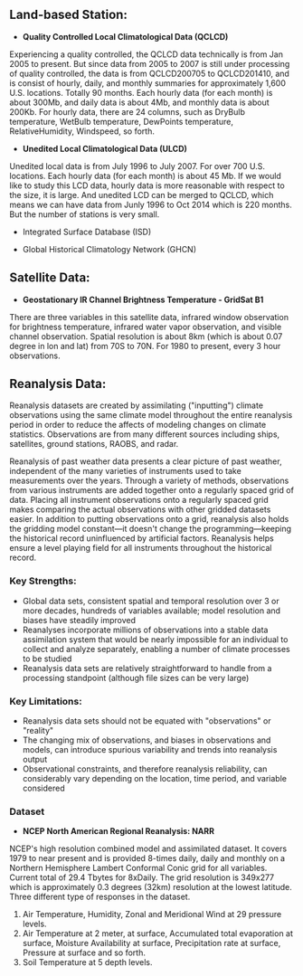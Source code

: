 ## Land-based Station: ##
* **Quality Controlled Local Climatological Data (QCLCD)**

Experiencing a quality controlled, the QCLCD data technically is from Jan 2005 to present. But 
since data from 2005 to 2007 is still under processing of quality controlled, the data is from
QCLCD200705 to QCLCD201410, and is consist of hourly, daily, and monthly summaries for 
approximately 1,600 U.S. locations. Totally 90 months. Each hourly data (for each month) is about
300Mb, and daily data is about 4Mb, and monthly data is about 200Kb. For hourly data, there are 
24 columns, such as DryBulb temperature, WetBulb temperature, DewPoints temperature, RelativeHumidity, 
Windspeed, so forth.

*  **Unedited Local Climatological Data (ULCD)**

Unedited local data is from July 1996 to July 2007. For over 700 U.S. locations. Each hourly data
(for each month) is about 45 Mb. If we would like to study this LCD data, hourly data is more
reasonable with respect to the size, it is large. And unedited LCD can be merged to QCLCD, which
means we can have data from Junly 1996 to Oct 2014 which is 220 months. But the number of stations
is very small.

*  Integrated Surface Database (ISD)

*  Global Historical Climatology Network (GHCN) 


## Satellite Data: ##

*  **Geostationary IR Channel Brightness Temperature - GridSat B1**
 
There are three variables in this satellite data, infrared window observation for brightness temperature, 
infrared water vapor observation, and visible channel observation. Spatial resolution is about 8km 
(which is about 0.07 degree in lon and lat) from 70S to 70N. For 1980 to present, every 3 hour observations.

## Reanalysis Data: ##

Reanalysis datasets are created by assimilating ("inputting") climate observations using the same 
climate model throughout the entire reanalysis period in order to reduce the affects of modeling 
changes on climate statistics. Observations are from many different sources including ships, 
satellites, ground stations, RAOBS, and radar.

Reanalysis of past weather data presents a clear picture of past weather, independent of the many 
varieties of instruments used to take measurements over the years. Through a variety of methods, 
observations from various instruments are added together onto a regularly spaced grid of data. 
Placing all instrument observations onto a regularly spaced grid makes comparing the actual 
observations with other gridded datasets easier. In addition to putting observations onto a grid, 
reanalysis also holds the gridding model constant—it doesn't change the programming—keeping the 
historical record uninfluenced by artificial factors. Reanalysis helps ensure a level playing field 
for all instruments throughout the historical record.

### Key Strengths: ###
*  Global data sets, consistent spatial and temporal resolution over 3 or more decades, hundreds of 
variables available; model resolution and biases have steadily improved
*  Reanalyses incorporate millions of observations into a stable data assimilation system that would 
be nearly impossible for an individual to collect and analyze separately, enabling a number of 
climate processes to be studied
*  Reanalysis data sets are relatively straightforward to handle from a processing standpoint 
(although file sizes can be very large)

### Key Limitations: ###

*  Reanalysis data sets should not be equated with "observations" or "reality"
*  The changing mix of observations, and biases in observations and models, can introduce spurious 
variability and trends into reanalysis output
*  Observational constraints, and therefore reanalysis reliability, can considerably vary depending 
on the location, time period, and variable considered

### Dataset ###

*  **NCEP North American Regional Reanalysis: NARR**

NCEP's high resolution combined model and assimilated dataset. It covers 1979 to near present and is
provided 8-times daily, daily and monthly on a Northern Hemisphere Lambert Conformal Conic grid for 
all variables. Current total of 29.4 Tbytes for 8xDaily. The grid resolution is 349x277 which is 
approximately 0.3 degrees (32km) resolution at the lowest latitude. Three different type of responses
in the dataset. 

1. Air Temperature, Humidity, Zonal and Meridional Wind at 29 pressure levels.
2. Air Temperature at 2 meter, at surface, Accumulated total evaporation at surface, Moisture 
Availability at surface, Precipitation rate at surface, Pressure at surface and so forth.
3. Soil Temperature at 5 depth levels.

